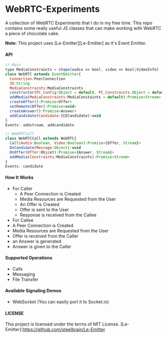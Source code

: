 WebRTC-Experiments
=========

A collection of WebRTC Experiments that I do in my free time. This repo contains some really useful JS classes that can make working with WebRTC a piece of chocolate cake.

__Note:__ This project uses [Le-Emitter][Le-Emitter] as it's Event Emitter.

#### API
```js
// Main
type MediaConstraints = shape(audio => bool, video => bool|VideoInfo)
class WebRTC extends EventEmitter{
  Connection:PeerConnection
  ID:String
  MediaConstraints:MediaConstraints
  constructor(PC_Config:Object = default, PC_Constraints:Object = default)
  addMedia(MediaConstraints:MediaConstaints = default):Promise<Stream>
  createOffer():Promise<Offer>
  setRemote(Offer):Promise<void>
  createAnswer():Promise<Answer>
  addCandidate(Candidate:ICECandidate):void
}
Events: addstream, addcandidate
```
```js
// WebRTCCall
class WebRTCCall extends WebRTC{
  Call(Audio:Boolean, Video:Boolean):Promise<{Offer, Stream}>
  OnCandidate(Message:Object):void
  OnOffer(Offer:Objcet):Promise<{Answer, Stream}>
  addMedia(Constraints:MediaConstraints):Promise<Stream>
}
Events: candidate
```

#### How It Works
- For Caller
  - A Peer Connection is Created
  - Media Resources are Requested from the User
  - An Offer is Created
  - Offer is sent to the User
  - Response is received from the Callee
- For Callee
 - A Peer Connection is Created
 - Media Resources are Requested from the User
 - Offer is received from the Caller
 - an Answer is generated
 - Answer is given to the Caller

#### Supported Operations
 - Calls
 - Messaging
 - File Transfer

#### Available Signaling Demos
 - WebSocket (You can easily port it to Socket.io)

#### LICENSE
This project is licensed under the terms of MIT License.
[Le-Emitter]:https://github.com/steelbrain/Le-Emitter